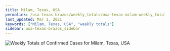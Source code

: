 ```yaml
---
title: Milam, Texas, USA
permalink: /usa-texas-brazos/weekly_totals/usa-texas-milam-weekly_totals.html
last_updated: Mar 1, 2021
keywords: ["Milam, Texas, USA", "weekly totals"]
sidebar: usa-texas-brazos_sidebar
---
```


![Weekly Totals of Confirmed Cases for Milam, Texas, USA](/covid_tracker/images/graphs/usa-texas-milam-weekly_totals_graph.png)

